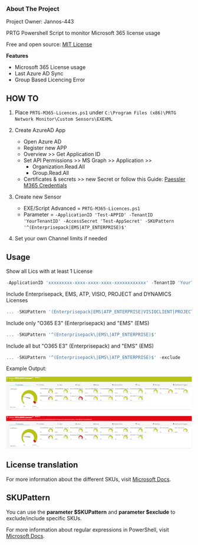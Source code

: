 <!-- ABOUT THE PROJECT -->
### About The Project
Project Owner: Jannos-443

PRTG Powershell Script to monitor Microsoft 365 license usage

Free and open source: [MIT License](https://github.com/Jannos-443/PRTG-M365/blob/main/LICENSE)

**Features**
* Microsoft 365 License usage
* Last Azure AD Sync
* Group Based Licencing Error

## HOW TO

1. Place `PRTG-M365-Licences.ps1` under `C:\Program Files (x86)\PRTG Network Monitor\Custom Sensors\EXEXML`

2. Create AzureAD App
   - Open Azure AD
   - Register new APP
   - Overview >> Get Application ID
   - Set API Permissions >> MS Graph >> Application >>
     - Organization.Read.All
     - Group.Read.All
   - Certificates & secrets >> new Secret
or follow this Guide: [Paessler M365 Credentials](https://kb.paessler.com/en/topic/88462-how-do-i-obtain-credentials-and-set-permissions-for-the-microsoft-365-sensors)

3. Create new Sensor
   - EXE/Script Advanced = `PRTG-M365-Licences.ps1`
   - Parameter = `-ApplicationID 'Test-APPID' -TenantID 'YourTenantID' -AccessSecret 'Test-AppSecret' -SKUPattern '^(Enterprisepack|EMS|ATP_ENTERPRISE)$'`

4. Set your own Channel limits if needed

## Usage
Show all Lics with at least 1 License
```powershell
-ApplicationID 'xxxxxxxxx-xxxx-xxxx-xxxx-xxxxxxxxxxxx' -TenantID 'YourTenantID' -AccessSecret 'YourSecretKey'
```

Include Enterprisepack, EMS, ATP, VISIO, PROJECT and DYNAMICS Licenses
```powershell
... -SKUPattern '(Enterprisepack|EMS|ATP_ENTERPRISE|VISIOCLIENT|PROJECTPROFESSIONAL|DYN365_ENTERPRISE_SALES|DYN365_TEAM_MEMBERS|D365_CUSTOMER_SERVICE_ENT_ATTACH)'
```

Include only "O365 E3" (Enterprisepack) and "EMS" (EMS)
```powershell
... -SKUPattern '^(Enterprisepack\|EMS\|ATP_ENTERPRISE)$'
```

Include all but "O365 E3" (Enterprisepack) and "EMS" (EMS)
```powershell
... -SKUPattern '^(Enterprisepack\|EMS\|ATP_ENTERPRISE)$' -exclude
```


Example Output:

![PRTG-M365](media/ok.png)


![PRTG-M365](media/error.png)


License translation
------------------
For more information about the different SKUs, visit [Microsoft Docs](https://docs.microsoft.com/en-us/azure/active-directory/enterprise-users/licensing-service-plan-reference).


SKUPattern
------------------
You can use the **parameter $SKUPattern** and **parameter $exclude** to exclude/include specific SKUs.

For more information about regular expressions in PowerShell, visit [Microsoft Docs](https://docs.microsoft.com/en-us/powershell/module/microsoft.powershell.core/about/about_regular_expressions).
